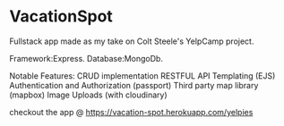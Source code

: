 # VacationSpot
Fullstack app made as my take on Colt Steele's YelpCamp project.

Framework:Express.
Database:MongoDb.

Notable Features:
CRUD implementation
RESTFUL API
Templating (EJS)
Authentication and Authorization (passport)
Third party map library (mapbox)
Image Uploads (with cloudinary)

checkout the app @ https://vacation-spot.herokuapp.com/yelpies

